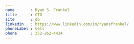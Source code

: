 ```yaml
---
name       : Ryan S. Frankel
title      : CTO
site       : db
linkedin   : https://www.linkedin.com/in/ryansfrankel/
phoneLabel : Cell
phone      : 352-262-4434
---
```

